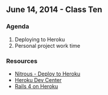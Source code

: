 ## June 14, 2014 - Class Ten

### Agenda
1. Deploying to Heroku
2. Personal project work time

### Resources
* [Nitrous - Deploy to Heroku](http://help.nitrous.io/heroku/)
* [Heroku Dev Center](https://devcenter.heroku.com/)
* [Rails 4 on Heroku](https://devcenter.heroku.com/articles/getting-started-with-rails4)

